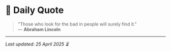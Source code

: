 # 📜 Daily Quote

> "Those who look for the bad in people will surely find it."  
> — **Abraham Lincoln**

---

_Last updated: 25 April 2025 ⏳_
